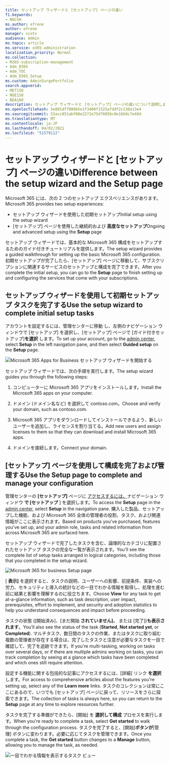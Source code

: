 ```yaml
---
title: セットアップ ウィザードと [セットアップ] ページの違い
f1.keywords:
- NOCSH
ms.author: efrene
author: efrene
manager: scotv
audience: Admin
ms.topic: article
ms.service: o365-administration
localization_priority: Normal
ms.collection:
- M365-subscription-management
- Adm_O365
- Adm_TOC
- Adm_O365_Setup
ms.custom: AdminSurgePortfolio
search.appverid:
- MET150
- MOE150
- BEA160
description: セットアップ ウィザードと [セットアップ] ページの違いについて説明します。
ms.openlocfilehash: 5e081df7800b5e1f3400f1525afddf2c230a13e4
ms.sourcegitcommit: 53acc851abf68e2272e75df0856c0e16b0c7e48d
ms.translationtype: MT
ms.contentlocale: ja-JP
ms.lasthandoff: 04/02/2021
ms.locfileid: "51579112"
---
```

# <a name="difference-between-the-setup-wizard-and-the-setup-page"></a><span data-ttu-id="64579-103">セットアップ ウィザードと [セットアップ] ページの違い</span><span class="sxs-lookup"><span data-stu-id="64579-103">Difference between the setup wizard and the Setup page</span></span>

<span data-ttu-id="64579-104">Microsoft 365 には、次の 2 つのセットアップ エクスペリエンスがあります。</span><span class="sxs-lookup"><span data-stu-id="64579-104">Microsoft 365 provides two setup experiences:</span></span> 

- <span data-ttu-id="64579-105">セットアップ ウィザードを使用した初期セットアップ</span><span class="sxs-lookup"><span data-stu-id="64579-105">Initial setup using the setup wizard</span></span>
- <span data-ttu-id="64579-106">[セットアップ] ページを使用した継続的および **高度なセットアップ**</span><span class="sxs-lookup"><span data-stu-id="64579-106">Ongoing and advanced setup using the **Setup** page</span></span>

<span data-ttu-id="64579-107">セットアップ ウィザードでは、基本的な Microsoft 365 構成をセットアップするためのガイド付きチュートリアルを提供します。</span><span class="sxs-lookup"><span data-stu-id="64579-107">The setup wizard provides a guided walkthrough for setting up the basic Microsoft 365 configuration.</span></span> <span data-ttu-id="64579-108">初期セットアップが完了したら、[セットアップ] ページに移動して、サブスクリプションに関連するサービスのセットアップと構成を完了できます。</span><span class="sxs-lookup"><span data-stu-id="64579-108">After you complete the initial setup, you can go to the **Setup** page to finish setting up and configuring the services that come with your subscriptions.</span></span>

## <a name="use-the-setup-wizard-to-complete-initial-setup-tasks"></a><span data-ttu-id="64579-109">セットアップ ウィザードを使用して初期セットアップ タスクを完了する</span><span class="sxs-lookup"><span data-stu-id="64579-109">Use the setup wizard to complete initial setup tasks</span></span>

<span data-ttu-id="64579-110">アカウントを設定するには、管理センターに移動 [](https://go.microsoft.com/fwlink/p/?linkid=2024339)し、左側のナビゲーション ウィンドウで [セットアップ] を選択し、[セットアップ] ページで [ガイド付きセットアップ]**を選択** します。</span><span class="sxs-lookup"><span data-stu-id="64579-110">To set up your account, go to the [admin center](https://go.microsoft.com/fwlink/p/?linkid=2024339), select **Setup** in the left navigation pane, and then select **Guided setup** on the **Setup** page.</span></span>

![Microsoft 365 Apps for Business セットアップ ウィザードを開始する](../../media/o365b-guided-setup.png)

<span data-ttu-id="64579-112">セットアップ ウィザードでは、次の手順を実行します。</span><span class="sxs-lookup"><span data-stu-id="64579-112">The setup wizard guides you through the following steps:</span></span>

1. <span data-ttu-id="64579-113">コンピューターに Microsoft 365 アプリをインストールします。</span><span class="sxs-lookup"><span data-stu-id="64579-113">Install the Microsoft 365 apps on your computer.</span></span>

2. <span data-ttu-id="64579-114">ドメイン (ドメイン名など) を選択して contoso.com。</span><span class="sxs-lookup"><span data-stu-id="64579-114">Choose and verify your domain, such as contoso.com.</span></span>

3. <span data-ttu-id="64579-115">Microsoft 365 アプリをダウンロードしてインストールできるよう、新しいユーザーを追加し、ライセンスを割り当てる。</span><span class="sxs-lookup"><span data-stu-id="64579-115">Add new users and assign licenses to them so that they can download and install Microsoft 365 apps.</span></span>

4. <span data-ttu-id="64579-116">ドメインを接続します。</span><span class="sxs-lookup"><span data-stu-id="64579-116">Connect your domain.</span></span>

## <a name="use-the-setup-page-to-complete-and-manage-your-configuration"></a><span data-ttu-id="64579-117">[セットアップ] ページを使用して構成を完了および管理する</span><span class="sxs-lookup"><span data-stu-id="64579-117">Use the Setup page to complete and manage your configuration</span></span>

<span data-ttu-id="64579-118">管理センターの **[セットアップ]** ページに [アクセスするには、](https://go.microsoft.com/fwlink/p/?linkid=2024339)ナビゲーション ウィンドウ **で [セットアップ** ] を選択します。</span><span class="sxs-lookup"><span data-stu-id="64579-118">To access the **Setup** page in the [admin center](https://go.microsoft.com/fwlink/p/?linkid=2024339), select **Setup** in the navigation pane.</span></span> <span data-ttu-id="64579-119">購入した製品、セットアップした機能、および Microsoft 365 全体の管理者の役割、タスク、および関連情報がここに表示されます。</span><span class="sxs-lookup"><span data-stu-id="64579-119">Based on products you've purchased, features you've set up, and your admin role, tasks and related information from across Microsoft 365 are surfaced here.</span></span>

<span data-ttu-id="64579-120">セットアップ ウィザードで完了したタスクを含む、論理的なカテゴリに配置されたセットアップ タスクの完全な一覧が表示されます。</span><span class="sxs-lookup"><span data-stu-id="64579-120">You'll see the complete list of setup tasks arranged in logical categories, including those that you completed in the setup wizard.</span></span>

![Microsoft 365 for business Setup page](../../media/o365b-setup-page.png)

<span data-ttu-id="64579-122">[ **表示]** を選択すると、タスクの説明、ユーザーへの影響、前提条件、実装への労力、セキュリティと導入の統計などの一目でわかる情報を取得し、処理を進む前に結果と影響を理解するのに役立ちます。</span><span class="sxs-lookup"><span data-stu-id="64579-122">Choose **View** for any task to get at-a-glance information, such as task description, user impact, prerequisites, effort to implement, and security and adoption statistics to help you understand consequences and impact before proceeding.</span></span>

<span data-ttu-id="64579-123">タスクの状態 ([開始済み]、[まだ開始 **されていません]、** または [完了])**も表示されます**。</span><span class="sxs-lookup"><span data-stu-id="64579-123">You'll also see the status of the task (**Started**, **Not started yet**, or **Completed**).</span></span> <span data-ttu-id="64579-124">マルチタスク、数日間のタスクの作業、またはタスクに取り組む複数の管理者が存在する場合は、完了したタスクと注意が必要なタスクを一目で確認して、完了を追跡できます。</span><span class="sxs-lookup"><span data-stu-id="64579-124">If you're multi-tasking, working on tasks over several days, or if there are multiple admins working on tasks, you can track completion by seeing at a glance which tasks have been completed and which ones still require attention.</span></span> 

<span data-ttu-id="64579-125">設定する機能に関する包括的な記事にアクセスするには、[詳細] リンク **を選択** します。</span><span class="sxs-lookup"><span data-stu-id="64579-125">For access to comprehensive articles about the features you're setting up, select any of the **Learn more** links.</span></span> <span data-ttu-id="64579-126">タスクのコレクションは常にここにあるので、いつでも [セットアップ] ページに戻って、リソースをさらに探索できます。</span><span class="sxs-lookup"><span data-stu-id="64579-126">The collection of tasks is always here, so you can return to the **Setup** page at any time to explore resources further.</span></span>

<span data-ttu-id="64579-127">タスクを完了する準備ができたら、[開始] を **選択して構成** プロセスを実行します。</span><span class="sxs-lookup"><span data-stu-id="64579-127">When you're ready to complete a task, select **Get started** to walk through the configuration process.</span></span> <span data-ttu-id="64579-128">タスクを完了すると、[開始]**ボタンが**[管理] ボタンに変わります。必要に応じてタスクを管理できます。</span><span class="sxs-lookup"><span data-stu-id="64579-128">Once you complete a task, the **Get started** button changes to a **Manage** button, allowing you to manage the task, as needed.</span></span>

![一目でわかる情報を表示するタスク ビュー](../../media/o365b-at-a-glance.png)
